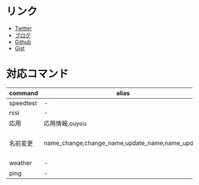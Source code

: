 リンク
======

-   [Twitter](https://twitter.com/vicowara/)
-   [ブログ](http://sugawarayusuke.hatenablog.com)
-   [Github](https://github.com/vicowara)
-   [Gist](https://gist.github.com/vicowara)

対応コマンド
============

| command   | alias                                               | args       |
|-----------|-----------------------------------------------------|------------|
| speedtest | -                                                   | -          |
| rssi      | -                                                   | -          |
| 応用      | 応用情報,ouyou                                      | -          |
| 名前変更  | name\_change,change\_name,update\_name,name\_update | 新しい名前 |
| weather   | -                                                   | 場所       |
| ping      | -                                                   | -          |
